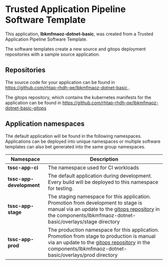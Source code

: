 # Trusted Application Pipeline Software Template

This application, **lbkmfmaoz-dotnet-basic**, was created from a Trusted Application Pipeline Software Template.

The software templates create a new source and gitops deployment repositories with a sample source application. 

## Repositories

The source code for your application can be found in [https://github.com/rhtap-rhdh-qe/lbkmfmaoz-dotnet-basic ](https://github.com/rhtap-rhdh-qe/lbkmfmaoz-dotnet-basic ).
 
The gitops repository, which contains the kubernetes manifests for the application can be found in 
[https://github.com/rhtap-rhdh-qe/lbkmfmaoz-dotnet-basic-gitops ](https://github.com/rhtap-rhdh-qe/lbkmfmaoz-dotnet-basic-gitops ) 

## Application namespaces 

The default application will be found in the following namespaces. Applications can be deployed into unique namespaces or multiple software templates can also bet generated into the same group namespaces.  

|  Namespace   |  Description   |  
| -------- | -------- |
| **tssc-app-ci** | The namespace used for CI workloads |
| **tssc-app-development** | The default application during development. Every build will be deployed to this namespace for testing. |
| **tssc-app-stage** | The staging namespace for this application. Promotion from development to stage is manual via an update to the [gitops repository](https://github.com/rhtap-rhdh-qe/lbkmfmaoz-dotnet-basic-gitops ) in the components/lbkmfmaoz-dotnet-basic/overlays/stage directory |
| **tssc-app-prod** | The production namespace for this application. Promotion from stage to production is manual via an update to the [gitops repository](https://github.com/rhtap-rhdh-qe/lbkmfmaoz-dotnet-basic-gitops ) in the components/lbkmfmaoz-dotnet-basic/overlays/prod directory |